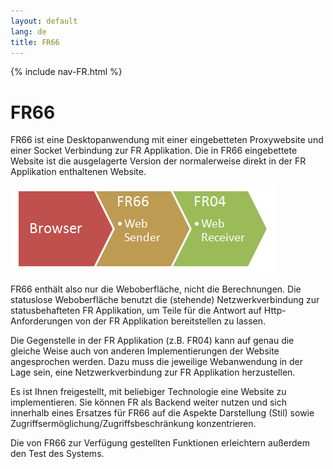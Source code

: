 ```yaml
---
layout: default
lang: de
title: FR66
---
```


{% include nav-FR.html %}

# FR66

FR66 ist eine Desktopanwendung mit einer eingebetteten
Proxywebsite und einer Socket Verbindung zur FR Applikation. Die in
FR66 eingebettete Website ist die ausgelagerte Version der
normalerweise direkt in der FR Applikation enthaltenen Website.

![FR66 Request Pipeline](../images/FR66-Achse-01.png)

FR66 enthält also nur die Weboberfläche, nicht die Berechnungen.
Die statuslose Weboberfläche benutzt die (stehende) Netzwerkverbindung zur statusbehafteten FR Applikation, 
um Teile für die Antwort auf Http-Anforderungen von der FR Applikation bereitstellen zu lassen.

Die Gegenstelle in der FR Applikation (z.B. FR04) kann auf genau die gleiche Weise 
auch von anderen Implementierungen der Website angesprochen werden. 
Dazu muss die jeweilige Webanwendung in der Lage sein, 
eine Netzwerkverbindung zur FR Applikation herzustellen.

Es ist Ihnen freigestellt, mit beliebiger Technologie eine Website zu implementieren. 
Sie können FR als Backend weiter nutzen und sich innerhalb eines Ersatzes für FR66 
auf die Aspekte Darstellung (Stil) sowie Zugriffsermöglichung/Zugriffsbeschränkung konzentrieren.

Die von FR66 zur Verfügung gestellten Funktionen erleichtern außerdem den Test des Systems.
